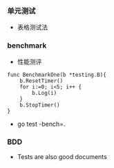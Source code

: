 

### 单元测试
- 表格测试法


### benchmark
- 性能测评
```
func BenchmarkOne(b *testing.B){
	b.ResetTimer()
	for i:=0; i<5; i++ {
		b.Log(i)
	}
	b.StopTimer()
}
```
- go test -bench=.

### BDD
- Tests are also good documents